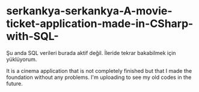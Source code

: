 # serkankya-serkankya-A-movie-ticket-application-made-in-CSharp-with-SQL-
Şu anda SQL verileri burada aktif değil. İleride tekrar bakabilmek için yüklüyorum.

It is a cinema application that is not completely finished but that I made the foundation without any problems. I'm uploading to see my old codes in the future.
